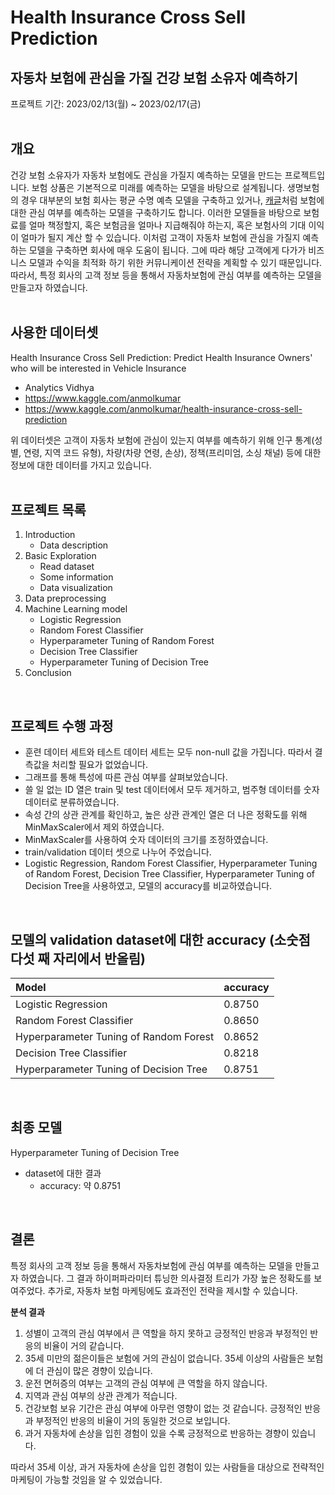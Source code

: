 # Health Insurance Cross Sell Prediction
## 자동차 보험에 관심을 가질 건강 보험 소유자 예측하기
프로젝트 기간: 2023/02/13(월) ~ 2023/02/17(금)  
<br/>
## 개요
건강 보험 소유자가 자동차 보험에도 관심을 가질지 예측하는 모델을 만드는 프로젝트입니다. 보험 상품은 기본적으로 미래를 예측하는 모델을 바탕으로 설계됩니다. 생명보험의 경우 대부분의 보험 회사는 평균 수명 예측 모델을 구축하고 있거나, [캐글](https://www.kaggle.com/anmolkumar/health-insurance-cross-sell-prediction)처럼 보험에 대한 관심 여부를 예측하는 모델을 구축하기도 합니다. 이러한 모델들을 바탕으로 보험료를 얼마 책정할지, 혹은 보험금을 얼마나 지급해줘야 하는지, 혹은 보험사의 기대 이익이 얼마가 될지 계산 할 수 있습니다. 이처럼 고객이 자동차 보험에 관심을 가질지 예측하는 모델을 구축하면 회사에 매우 도움이 됩니다. 그에 따라 해당 고객에게 다가가 비즈니스 모델과 수익을 최적화 하기 위한 커뮤니케이션 전략을 계획할 수 있기 때문입니다. 따라서, 특정 회사의 고객 정보 등을 통해서 자동차보험에 관심 여부를 예측하는 모델을 만들고자 하였습니다.  
<br/>
## 사용한 데이터셋
Health Insurance Cross Sell Prediction: Predict Health Insurance Owners' who will be interested in Vehicle Insurance  
- Analytics Vidhya  
- https://www.kaggle.com/anmolkumar
- https://www.kaggle.com/anmolkumar/health-insurance-cross-sell-prediction  

위 데이터셋은 고객이 자동차 보험에 관심이 있는지 여부를 예측하기 위해 인구 통계(성별, 연령, 지역 코드 유형), 차량(차량 연령, 손상), 정책(프리미엄, 소싱 채널) 등에 대한 정보에 대한 데이터를 가지고 있습니다.  
<br/>
## 프로젝트 목록
1. Introduction
    - Data description
2. Basic Exploration  
    - Read dataset  
    - Some information  
    - Data visualization  
3. Data preprocessing  
4. Machine Learning model  
    - Logistic Regression  
    - Random Forest Classifier  
    - Hyperparameter Tuning of Random Forest  
    - Decision Tree Classifier  
    - Hyperparameter Tuning of Decision Tree  
5. Conclusion
<br/>

## 프로젝트 수행 과정
- 훈련 데이터 세트와 테스트 데이터 세트는 모두 non-null 값을 가집니다. 따라서 결측값을 처리할 필요가 없었습니다.
- 그래프를 통해 특성에 따른 관심 여부를 살펴보았습니다.
- 쓸 일 없는 ID 열은 train 및 test 데이터에서 모두 제거하고, 범주형 데이터를 숫자 데이터로 분류하였습니다.
- 속성 간의 상관 관계를 확인하고, 높은 상관 관계인 열은 더 나은 정확도를 위해 MinMaxScaler에서 제외 하였습니다.
- MinMaxScaler를 사용하여 숫자 데이터의 크기를 조정하였습니다.
- train/validation 데이터 셋으로 나누어 주었습니다.
- Logistic Regression, Random Forest Classifier, Hyperparameter Tuning of Random Forest,  Decision Tree Classifier, Hyperparameter Tuning of Decision Tree을 사용하였고, 모델의 accuracy를 비교하였습니다.
<br/>

## 모델의 validation dataset에 대한 accuracy (소숫점 다섯 째 자리에서 반올림)
| Model | accuracy |
|:----------------------------------------|:-------|
| Logistic Regression                     | 0.8750 |
| Random Forest Classifier                | 0.8650 |
| Hyperparameter Tuning of Random Forest  | 0.8652 |
| Decision Tree Classifier                | 0.8218 |
| Hyperparameter Tuning of Decision Tree  | 0.8751 |
<br/>

## 최종 모델
Hyperparameter Tuning of Decision Tree
- dataset에 대한 결과
    - accuracy: 약 0.8751
<br/>

## 결론
특정 회사의 고객 정보 등을 통해서 자동차보험에 관심 여부를 예측하는 모델을 만들고자 하였습니다. 그 결과 하이퍼파라미터 튜닝한 의사결정 트리가 가장 높은 정확도를 보여주었다. 추가로, 자동차 보험 마케팅에도 효과전인 전략을 제시할 수 있습니다.  

**분석 결과**  
1. 성별이 고객의 관심 여부에서 큰 역할을 하지 못하고 긍정적인 반응과 부정적인 반응의 비율이 거의 같습니다.  
2. 35세 미만의 젊은이들은 보험에 거의 관심이 없습니다. 35세 이상의 사람들은 보험에 더 관심이 많은 경향이 있습니다.  
3. 운전 면허증의 여부는 고객의 관심 여부에 큰 역할을 하지 않습니다.  
4. 지역과 관심 여부의 상관 관계가 적습니다.  
5. 건강보험 보유 기간은 관심 여부에 아무런 영향이 없는 것 같습니다. 긍정적인 반응과 부정적인 반응의 비율이 거의 동일한 것으로 보입니다.  
6. 과거 자동차에 손상을 입힌 경험이 있을 수록 긍정적으로 반응하는 경향이 있습니다.  

따라서 35세 이상, 과거 자동차에 손상을 입힌 경험이 있는 사람들을 대상으로 전략적인 마케팅이 가능할 것임을 알 수 있었습니다.
